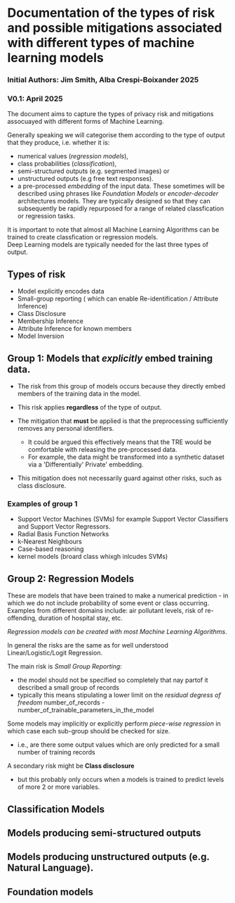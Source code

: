 # Documentation of the types of risk and possible mitigations associated with different types of machine learning models

### Initial Authors: Jim Smith, Alba Crespi-Boixander 2025
### V0.1: April 2025

The document aims to capture the types of privacy risk and mitigations assocuayed with different forms of Machine Learning.

Generally speaking we will categorise them according to the type of output that they produce, i.e. whether it is:
- numerical values (*regression models*),
- class probabilities (*classification*),
- semi-structured outputs (e.g. segmented images) or
- unstructured outputs (e.g free text responses).
- a pre-processed *embedding* of the input data.
   These sometimes will be described using phrases like *Foundation Models* or *encoder-decoder* architectures models.
  They are typically designed so that they can subsequently be rapidly repurposed for a range of related classfication or regression tasks.

It is important to note that almost all Machine Learning Algorithms can be trained to create classfication or regression models.  
Deep Learning models are typically needed for the last three types of output.  





## Types of risk

- Model explicitly encodes data
- Small-group reporting ( which can enable Re-identification / Attribute Inference)
- Class Disclosure
- Membership Inference
- Attribute Inference for known members
- Model Inversion

## Group 1: Models that *explicitly* embed training data.

- The risk from this group of models occurs because they directly embed members of the training data in the model.

- This  risk applies **regardless** of the type of output.

- The mitigation that **must** be applied is that the preprocessing sufficiently removes any personal identifiers.

   - It could be argued this effectively means that the TRE would be comfortable with releasing the pre-processed data.
   - For example, the data might be transformed into a synthetic dataset via a 'Differentially' Private' embedding.

-  This mitigation does not necessarily guard against other risks, such as class disclosure.

### Examples of group 1
- Support Vector Machines (SVMs) for example Support Vector Classifiers and Support Vector Regressors.
- Radial Basis Function Networks
- k-Nearest Neighbours
- Case-based reasoning
- kernel models (broard class whixgh inlcudes SVMs)


## Group 2: Regression Models
These are models that have been trained to make a numerical prediction - in which we do not include probability of some event or class occurring.  
Examples from different domains include: air pollutant levels, risk of re-offending, duration of hospital stay, etc.

*Regression models can be created with most Machine Learning Algorithms*.   

In general the risks are the same as for well understood Linear/Logistic/Logit Regression.

The main risk is *Small Group Reporting*:
- the model should not be specified so completely that  nay partof it described a small group of records
- typically this means stipulating a lower limit on the *residual degress of freedom*
   number_of_records - number_of_trainable_parameters_in_the_model

Some models may implicitly or explicitly perform *piece-wise regression* in  which case each sub-group should be checked for size.

- i.e., are there some output values which are only predicted for a small number of training records

A secondary risk might be **Class disclosure** 
- but this probably only occurs when a models is trained to predict levels of more 2 or more variables.



## Classification Models




## Models producing semi-structured outputs


## Models producing unstructured outputs (e.g. Natural Language).

## Foundation models
